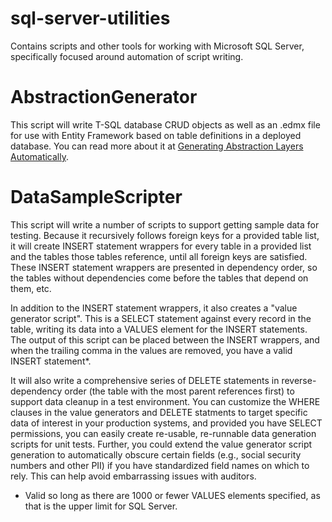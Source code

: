# sql-server-utilities
Contains scripts and other tools for working with Microsoft SQL Server, specifically focused around automation of script writing.

# AbstractionGenerator
This script will write T-SQL database CRUD objects as well as an .edmx file for use with Entity Framework based on table definitions in a deployed database. You can read more about it at [Generating Abstraction Layers Automatically][].

# DataSampleScripter
This script will write a number of scripts to support getting sample data for testing. Because it recursively follows foreign keys for a provided table list, it will create INSERT statement wrappers for every table in a provided list and the tables those tables reference, until all foreign keys are satisfied. These INSERT statement wrappers are presented in dependency order, so the tables without dependencies come before the tables that depend on them, etc.

In addition to the INSERT statement wrappers, it also creates a "value generator script". This is a SELECT statement against every record in the table, writing its data into a VALUES element for the INSERT statements. The output of this script can be placed between the INSERT wrappers, and when the trailing comma in the values are removed, you have a valid INSERT statement*. 

It will also write a comprehensive series of DELETE statements in reverse-dependency order (the table with the most parent references first) to support data cleanup in a test environment. You can customize the WHERE clauses in the value generators and DELETE statments to target specific data of interest in your production systems, and provided you have SELECT permissions, you can easily create re-usable, re-runnable data generation scripts for unit tests. Further, you could extend the value generator script generation to automatically obscure certain fields (e.g., social security numbers and other PII) if you have standardized field names on which to rely. This can help avoid embarrassing issues with auditors.

* Valid so long as there are 1000 or fewer VALUES elements specified, as that is the upper limit for SQL Server.


[Generating Abstraction Layers Automatically]: https://sqlemil.wordpress.com/2015/12/31/generating-abstraction-layers-automatically/
